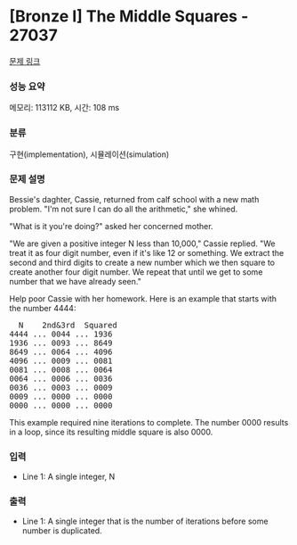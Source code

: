 # [Bronze I] The Middle Squares - 27037 

[문제 링크](https://www.acmicpc.net/problem/27037) 

### 성능 요약

메모리: 113112 KB, 시간: 108 ms

### 분류

구현(implementation), 시뮬레이션(simulation)

### 문제 설명

<p>Bessie's daghter, Cassie, returned from calf school with a new math problem. "I'm not sure I can do all the arithmetic," she whined.</p>

<p>"What is it you're doing?" asked her concerned mother.</p>

<p>"We are given a positive integer N less than 10,000," Cassie replied. "We treat it as four digit number, even if it's like 12 or something. We extract the second and third digits to create a new number which we then square to create another four digit number. We repeat that until we get to some number that we have already seen."</p>

<p>Help poor Cassie with her homework. Here is an example that starts with the number 4444:</p>

<pre>  N    2nd&3rd  Squared
4444 ... 0044 ... 1936
1936 ... 0093 ... 8649
8649 ... 0064 ... 4096
4096 ... 0009 ... 0081
0081 ... 0008 ... 0064
0064 ... 0006 ... 0036
0036 ... 0003 ... 0009
0009 ... 0000 ... 0000
0000 ... 0000 ... 0000</pre>

<p>This example required nine iterations to complete. The number 0000 results in a loop, since its resulting middle square is also 0000.</p>

### 입력 

 <ul>
	<li>Line 1: A single integer, N</li>
</ul>

### 출력 

 <ul>
	<li>Line 1: A single integer that is the number of iterations before some number is  duplicated.</li>
</ul>


